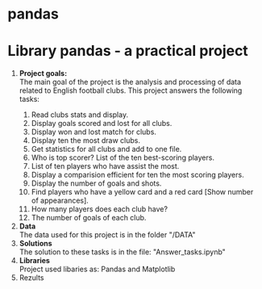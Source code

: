 # pandas
<h1><b>Library pandas</b> - a practical project</h1>


<ol>
	<li><b>Project goals:</b></li>
	The main goal of the project is the analysis and processing of data related to English football clubs. This project 
	answers the following tasks: 	
	<ol>
		<li>Read clubs stats and display.</li>
		<li>Display goals scored and lost for all clubs.</li>
		<li>Display won and lost match for clubs.</li>
		<li>Display ten the most draw clubs.</li>
		<li>Get statistics for all clubs and add to one file.</li>
		<li>Who is top scorer? List of the ten best-scoring players.</li>
		<li>List of ten players who have assist the most.</li>
		<li>Display a comparision efficient for ten the most scoring players.</li>
		<li>Display the number of goals and shots.</li>
		<li>Find players who have a yellow card and a red card [Show number of appearances].</li>
		<li>How many players does each club have?</li>
		<li>The number of goals of each club.</li>
	</ol>
	<li><b>Data</b></li>
	The data used for this project is in the folder "/DATA"
	<li><b>Solutions</b></li>
	The solution to these tasks is in the file: "Answer_tasks.ipynb"
	<li><b>Libraries</b></li>
	Project used libaries as: Pandas and Matplotlib 
	<li>Rezults</li>
</ol>

